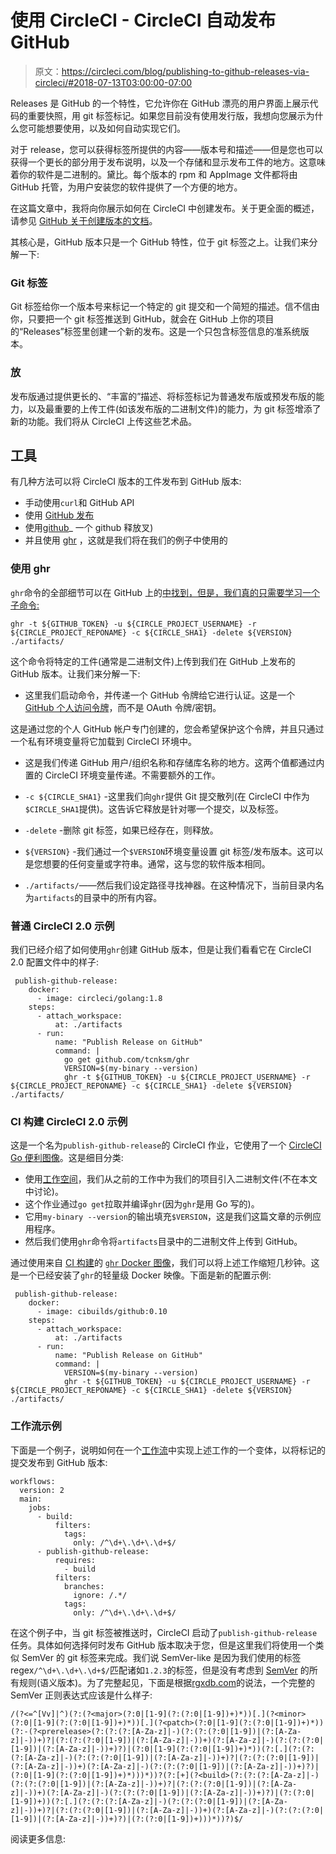 # 使用 CircleCI - CircleCI 自动发布 GitHub

> 原文：<https://circleci.com/blog/publishing-to-github-releases-via-circleci/#2018-07-13T03:00:00-07:00>

Releases 是 GitHub 的一个特性，它允许你在 GitHub 漂亮的用户界面上展示代码的重要快照，用 git 标签标记。如果您目前没有使用发行版，我想向您展示为什么您可能想要使用，以及如何自动实现它们。

对于 release，您可以获得标签所提供的内容——版本号和描述——但是您也可以获得一个更长的部分用于发布说明，以及一个存储和显示发布工件的地方。这意味着你的软件是二进制的。黛比。每个版本的 rpm 和 AppImage 文件都将由 GitHub 托管，为用户安装您的软件提供了一个方便的地方。

在这篇文章中，我将向你展示如何在 CircleCI 中创建发布。关于更全面的概述，请参见 [GitHub 关于创建版本的文档](https://help.github.com/articles/creating-releases/)。

其核心是，GitHub 版本只是一个 GitHub 特性，位于 git 标签之上。让我们来分解一下:

### Git 标签

Git 标签给你一个版本号来标记一个特定的 git 提交和一个简短的描述。信不信由你，只要把一个 git 标签推送到 GitHub，就会在 GitHub 上你的项目的“Releases”标签里创建一个新的发布。这是一个只包含标签信息的准系统版本。

### 放

发布版通过提供更长的、“丰富的”描述、将标签标记为普通发布版或预发布版的能力，以及最重要的上传工件(如该发布版的二进制文件)的能力，为 git 标签增添了新的功能。我们将从 CircleCI 上传这些艺术品。

## 工具

有几种方法可以将 CircleCI 版本的工件发布到 GitHub 版本:

*   手动使用`curl`和 GitHub API
*   使用 [GitHub 发布](https://github.com/aktau/github-release)
*   使用[github](https://github.com/itchio/gothub)_ 一个 github 释放叉)
*   并且使用 [ghr](https://github.com/tcnksm/ghr) ，这就是我们将在我们的例子中使用的

### 使用 ghr

`ghr`命令的全部细节可以在 GitHub 上的[中找到，但是，我们真的只需要学习一个子命令:](https://github.com/tcnksm/ghr)

```
ghr -t ${GITHUB_TOKEN} -u ${CIRCLE_PROJECT_USERNAME} -r ${CIRCLE_PROJECT_REPONAME} -c ${CIRCLE_SHA1} -delete ${VERSION} ./artifacts/ 
```

这个命令将特定的工件(通常是二进制文件)上传到我们在 GitHub 上发布的 GitHub 版本。让我们来分解一下:

*   这里我们启动命令，并传递一个 GitHub 令牌给它进行认证。这是一个 [GitHub 个人访问令牌](https://help.github.com/articles/creating-a-personal-access-token-for-the-command-line/)，而不是 OAuth 令牌/密钥。

这是通过您的个人 GitHub 帐户专门创建的，您会希望保护这个令牌，并且只通过一个私有环境变量将它加载到 CircleCI 环境中。

*   这是我们传递 GitHub 用户/组织名称和存储库名称的地方。这两个值都通过内置的 CircleCI 环境变量传递。不需要额外的工作。

*   `-c ${CIRCLE_SHA1}` -这里我们向`ghr`提供 Git 提交散列(在 CircleCI 中作为`$CIRCLE_SHA1`提供)。这告诉它释放是针对哪一个提交，以及标签。

*   `-delete` -删除 git 标签，如果已经存在，则释放。

*   `${VERSION}` -我们通过一个`$VERSION`环境变量设置 git 标签/发布版本。这可以是您想要的任何变量或字符串。通常，这与您的软件版本相同。

*   `./artifacts/`——然后我们设定路径寻找神器。在这种情况下，当前目录内名为`artifacts`的目录中的所有内容。

### 普通 CircleCI 2.0 示例

我们已经介绍了如何使用`ghr`创建 GitHub 版本，但是让我们看看它在 CircleCI 2.0 配置文件中的样子:

```
 publish-github-release:
    docker:
      - image: circleci/golang:1.8
    steps:
      - attach_workspace:
          at: ./artifacts
      - run:
          name: "Publish Release on GitHub"
          command: |
            go get github.com/tcnksm/ghr
            VERSION=$(my-binary --version)
            ghr -t ${GITHUB_TOKEN} -u ${CIRCLE_PROJECT_USERNAME} -r ${CIRCLE_PROJECT_REPONAME} -c ${CIRCLE_SHA1} -delete ${VERSION} ./artifacts/ 
```

### CI 构建 CircleCI 2.0 示例

这是一个名为`publish-github-release`的 CircleCI 作业，它使用了一个 [CircleCI Go 便利图像](https://circleci.com/docs/circleci-images/#go-golang)。这是细目分类:

*   使用[工作空间](https://circleci.com/docs/workflows/#using-workspaces-to-share-data-among-jobs)，我们从之前的工作中为我们的项目引入二进制文件(不在本文中讨论)。
*   这个作业通过`go get`拉取并编译`ghr`(因为`ghr`是用 Go 写的)。
*   它用`my-binary --version`的输出填充`$VERSION`，这是我们这篇文章的示例应用程序。
*   然后我们使用`ghr`命令将`artifacts`目录中的二进制文件上传到 GitHub。

通过使用来自 [CI 构建](https://github.com/cibuilds)的 [`ghr` Docker 图像](https://github.com/cibuilds/github)，我们可以将上述工作缩短几秒钟。这是一个已经安装了`ghr`的轻量级 Docker 映像。下面是新的配置示例:

```
 publish-github-release:
    docker:
      - image: cibuilds/github:0.10
    steps:
      - attach_workspace:
          at: ./artifacts
      - run:
          name: "Publish Release on GitHub"
          command: |
            VERSION=$(my-binary --version)
            ghr -t ${GITHUB_TOKEN} -u ${CIRCLE_PROJECT_USERNAME} -r ${CIRCLE_PROJECT_REPONAME} -c ${CIRCLE_SHA1} -delete ${VERSION} ./artifacts/ 
```

### 工作流示例

下面是一个例子，说明如何在一个[工作流](https://circleci.com/docs/workflows/)中实现上述工作的一个变体，以将标记的提交发布到 GitHub 版本:

```
workflows:
  version: 2
  main:
    jobs:
      - build:
          filters:
            tags:
              only: /^\d+\.\d+\.\d+$/
      - publish-github-release:
          requires:
            - build
          filters:
            branches:
              ignore: /.*/
            tags:
              only: /^\d+\.\d+\.\d+$/ 
```

在这个例子中，当 git 标签被推送时，CircleCI 启动了`publish-github-release`任务。具体如何选择何时发布 GitHub 版本取决于您，但是这里我们将使用一个类似 SemVer 的 git 标签来完成。我们说 SemVer-like 是因为我们使用的标签 regex`/^\d+\.\d+\.\d+$/`匹配诸如`1.2.3`的标签，但是没有考虑到 [SemVer](https://semver.org/) 的所有规则(语义版本)。为了完整起见，下面是根据[rgxdb.com](https://rgxdb.com/r/40OZ1HN5)的说法，一个完整的 SemVer 正则表达式应该是什么样子:

```
/(?<=^[Vv]|^)(?:(?<major>(?:0|[1-9](?:(?:0|[1-9])+)*))[.](?<minor>(?:0|[1-9](?:(?:0|[1-9])+)*))[.](?<patch>(?:0|[1-9](?:(?:0|[1-9])+)*))(?:-(?<prerelease>(?:(?:(?:[A-Za-z]|-)(?:(?:(?:0|[1-9])|(?:[A-Za-z]|-))+)?|(?:(?:(?:0|[1-9])|(?:[A-Za-z]|-))+)(?:[A-Za-z]|-)(?:(?:(?:0|[1-9])|(?:[A-Za-z]|-))+)?)|(?:0|[1-9](?:(?:0|[1-9])+)*))(?:[.](?:(?:(?:[A-Za-z]|-)(?:(?:(?:0|[1-9])|(?:[A-Za-z]|-))+)?|(?:(?:(?:0|[1-9])|(?:[A-Za-z]|-))+)(?:[A-Za-z]|-)(?:(?:(?:0|[1-9])|(?:[A-Za-z]|-))+)?)|(?:0|[1-9](?:(?:0|[1-9])+)*)))*))?(?:[+](?<build>(?:(?:(?:[A-Za-z]|-)(?:(?:(?:0|[1-9])|(?:[A-Za-z]|-))+)?|(?:(?:(?:0|[1-9])|(?:[A-Za-z]|-))+)(?:[A-Za-z]|-)(?:(?:(?:0|[1-9])|(?:[A-Za-z]|-))+)?)|(?:(?:0|[1-9])+))(?:[.](?:(?:(?:[A-Za-z]|-)(?:(?:(?:0|[1-9])|(?:[A-Za-z]|-))+)?|(?:(?:(?:0|[1-9])|(?:[A-Za-z]|-))+)(?:[A-Za-z]|-)(?:(?:(?:0|[1-9])|(?:[A-Za-z]|-))+)?)|(?:(?:0|[1-9])+)))*))?)$/ 
```

阅读更多信息: